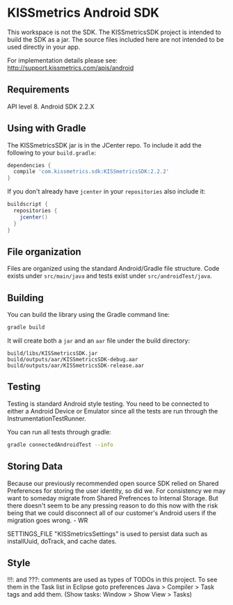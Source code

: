 # KISSmetrics Android SDK

This workspace is not the SDK. The KISSmetricsSDK project is intended to build the SDK as a jar.
The source files included here are not intended to be used directly in your app.

For implementation details please see: http://support.kissmetrics.com/apis/android

## Requirements

API level 8. Android SDK 2.2.X

## Using with Gradle

The KISSmetricsSDK jar is in the JCenter repo.  To include it add the following to
your `build.gradle`:

```groovy
dependencies {
  compile 'com.kissmetrics.sdk:KISSmetricsSDK:2.2.2'
}
```

If you don't already have `jcenter` in your `repositories` also include it:

```groovy
buildscript {
  repositories {
    jcenter()
  }
}
```

## File organization

Files are organized using the standard Android/Gradle file structure.  Code exists under
`src/main/java` and tests exist under `src/androidTest/java`.

## Building

You can build the library using the Gradle command line:

```sh
gradle build
```

It will create both a `jar` and an `aar` file under the build directory:


```
build/libs/KISSmetricsSDK.jar
build/outputs/aar/KISSmetricsSDK-debug.aar
build/outputs/aar/KISSmetricsSDK-release.aar
```

## Testing

Testing is standard Android style testing.  You need to be connected to either a Android Device
or Emulator since all the tests are run through the InstrumentationTestRunner.

You can run all tests through gradle:

```sh
gradle connectedAndroidTest --info
```

## Storing Data

Because our previously recommended open source SDK relied on Shared Preferences for storing the user
identity, so did we. For consistency we may want to someday migrate from Shared Prefrences to
Internal Storage. But there doesn't seem to be any pressing reason to do this now with the risk
being that we could disconnect all of our customer's Android users if the migration goes wrong. - WR

SETTINGS_FILE "KISSmetricsSettings" is used to persist data such as installUuid, doTrack, and cache
dates.

## Style

!!!: and ???: comments are used as types of TODOs in this project. To see them in the Task list in Eclipse goto preferences Java > Compiler > Task tags and add them.
(Show tasks: Window > Show View > Tasks)
